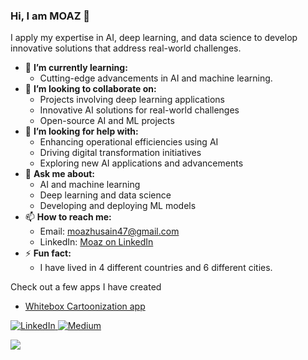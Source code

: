 ### Hi, I am MOAZ 👋

I apply my expertise in AI, deep learning, and data science to develop innovative solutions that address real-world challenges.

- 🌱 **I’m currently learning:**
  - Cutting-edge advancements in AI and machine learning.
- 👯 **I’m looking to collaborate on:**
  - Projects involving deep learning applications
  - Innovative AI solutions for real-world challenges
  - Open-source AI and ML projects
- 🤔 **I’m looking for help with:**
  - Enhancing operational efficiencies using AI
  - Driving digital transformation initiatives
  - Exploring new AI applications and advancements
- 💬 **Ask me about:**
  - AI and machine learning
  - Deep learning and data science
  - Developing and deploying ML models
- 📫 **How to reach me:**
  - Email: moazhusain47@gmail.com
  - LinkedIn: [Moaz on LinkedIn](https://www.linkedin.com/in/moazmohammedhusain)
- ⚡ **Fun fact:**
  - I have lived in 4 different countries and 6 different cities.

Check out a few apps I have created
- <a href="https://whitebox-cartoonization-xhjdgjxxck4sk9bylpajol.streamlit.app/">Whitebox Cartoonization app</a>


<a href="https://www.linkedin.com/in/moaz-mohammed-husain/" target="_blank"><img alt="LinkedIn" src="https://img.shields.io/badge/linkedin-%230077B5.svg?style=for-the-badge&logo=linkedin&logoColor=white"/>
<a href="https://moazhusain47.medium.com/" target="_blank"><img alt="Medium" src = "https://img.shields.io/badge/Medium-12100E?style=for-the-badge&logo=medium&logoColor=white">


![](https://komarev.com/ghpvc/?username=MOAZ47&color=green&style=plastic&label=PROFILE+VIEWS)


<!--
**MOAZ47/MOAZ47** is a ✨ _special_ ✨ repository because its `README.md` (this file) appears on your GitHub profile.

Here are some ideas to get you started:

- 🔭 I’m currently working on ...
- 🌱 I’m currently learning ...
- 👯 I’m looking to collaborate on ...
- 🤔 I’m looking for help with ...
- 💬 Ask me about ...
- 📫 How to reach me: ...
- 😄 Pronouns: ...
- ⚡ Fun fact: ...
-->
